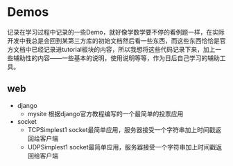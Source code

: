 # Demos

记录在学习过程中记录的一些Demo，就好像学数学要不停的看例题一样，在实际开发中我总是会回到某第三方库的初始文档然后看一些东西，而这些东西恰恰是官方文档中已经记录进tutorial板块的内容，所以我想将这些代码记录下来，加上一些辅助性的内容——一些基本的说明，使用说明等等，作为日后自己学习的辅助工具。

## web
- django
    - mysite 根据django官方教程编写的一个最简单的投票应用
- socket
    - TCPSimplest1 socket最简单应用，服务器接受一个字符串加上时间戳返回给客户端
    - UDPSimplest1 socket最简单应用，服务器接受一个字符串加上时间戳返回给客户端